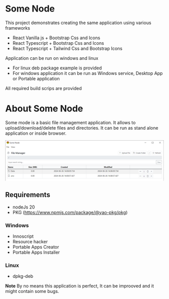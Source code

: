 # Some Node

This project demonstrates creating the same application using various frameworks

- React Vanilla js + Bootstrap Css and Icons
- React Typescript + Bootstrap Css and Icons
- React Typescript + Tailwind Css and Bootstrap Icons

Application can be run on windows and linux

- For linux deb package example is provided
- For windows application it can be run as Windows service, Desktop App or Portable application

All required build scrips are provided

# About Some Node

Some mode is a basic file management application. It allows to upload/download/delete files and directories. It can be run as stand alone application or inside browser.

![Some Node Screenshot](./images/some-node.png)

## Requirements

- nodeJs 20
- PKG (https://www.npmjs.com/package/@yao-pkg/pkg)

### Windows

- Innoscript
- Resource hacker
- Portable Apps Creator
- Portable Apps Installer

### Linux

- dpkg-deb

**Note** By no means this application is perfect, It can be improoved and it might contain some bugs.
